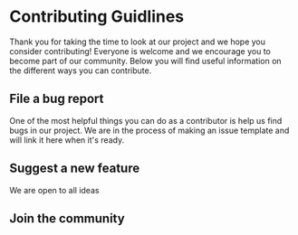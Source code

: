 # Contributing Guidlines

Thank you for taking the time to look at our project and we hope you consider contributing! Everyone is welcome and we encourage you to become part of our community. Below you will find useful information on the different ways you can contribute.

## File a bug report

One of the most helpful things you can do as a contributor is help us find bugs in our project. We are in the process of making an issue template and will link it here when it's ready.

## Suggest a new feature

We are open to all ideas 

## Join the community
